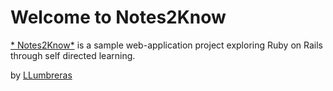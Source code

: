 # Welcome to Notes2Know

[* Notes2Know*](http://notes2know.llumbreras.com) is a sample web-application project exploring Ruby on Rails through self directed learning.


by [LLumbreras](http://llumbreras.com)


